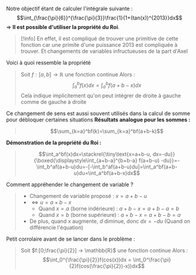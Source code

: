Notre objectif étant de calculer l'intégrale suivante :
$$\int_{\frac{\pi}{6}}^{\frac{\pi}{3}}\frac{1}{1+(tan(x))^{2013}}dx$$ ⇒ **Il est possible d'utiliser la propriété du Roi**.
>[!info]
>En effet, il est compliqué de trouver une primitive de cette fonction car une primite d'une puissance $2013$ est compliquée à trouver. Et changements de variables infructueuses de la part d'Axel

Voici à quoi ressemble la propriété
>Soit $f :[a, b] → \mathbb{R}$  une fonction continue
>Alors : $$\int_a^bf(x)dx=\int_a^bf(a+b-x)dx$$
>Cela indique implicitement qu'on peut intégrer de droite à gauche comme de gauche à droite

Ce changement de sens est aussi souvent utilisés dans la calcul de somme pour débloquer certaines situations
**Résultats analogue pour les sommes :**
>$$\sum_{k=a}^bf(k)=\sum_{k=a}^bf(a+b-k)$$

**Démonstration de la propriété du Roi :**
>$$\int_a^bf(x)dx=\stackrel{\tiny\text{x=a+b-u, dx=-du}}{\boxed{\displaystyle\int_{a+b-a}^{b+b-a} f(a+b-u) -du}}=-\int_b^af(a+b-u)du=-[-\int_b^af(a+b-u)du]=\int_a^bf(a+b-u)du=\int_a^bf(a+b-x)dx$$

Comment appréhender le changement de variable ?
> - Changement de variable proposé : $x = a + b - u$
> - $⇔  u = a+b-x$ 
> 	- Quand $x = a$ (borne indérieure) : $a+b-x=a+b-a=b$
> 	- Quand $x=b$ (borne supérieure) : $a+b-x=a+b-b=a$
> - De plus, quand $x$ augmente, $d$ diminue, donc $dx=-du$ (Quand on différencie l'équation)


Petit corrolaire avant de se lancer dans le problème :
> Soit $f:[0;\frac{\pi}{2}] → \mathbb{R}$ une fonction continue
> Alors : $$\int_0^{\frac{\pi}{2}}f(cos(x))dx = \int_0^\frac{\pi}{2}f(cos(\frac{\pi}{2})-x))dx$$